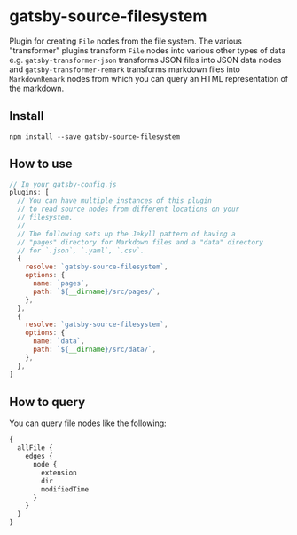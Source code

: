 # gatsby-source-filesystem

Plugin for creating `File` nodes from the file system. The various
"transformer" plugins transform `File` nodes into various other types of data
e.g. `gatsby-transformer-json` transforms JSON files into JSON data nodes and
`gatsby-transformer-remark` transforms markdown files into `MarkdownRemark`
nodes from which you can query an HTML representation of the markdown.

## Install

`npm install --save gatsby-source-filesystem`

## How to use

```javascript
// In your gatsby-config.js
plugins: [
  // You can have multiple instances of this plugin
  // to read source nodes from different locations on your
  // filesystem.
  //
  // The following sets up the Jekyll pattern of having a
  // "pages" directory for Markdown files and a "data" directory
  // for `.json`, `.yaml`, `.csv`.
  {
    resolve: `gatsby-source-filesystem`,
    options: {
      name: `pages`,
      path: `${__dirname}/src/pages/`,
    },
  },
  {
    resolve: `gatsby-source-filesystem`,
    options: {
      name: `data`,
      path: `${__dirname}/src/data/`,
    },
  },
]
```

## How to query

You can query file nodes like the following:

```graphql
{
  allFile {
    edges {
      node {
        extension
        dir
        modifiedTime
      }
    }
  }
}
```
